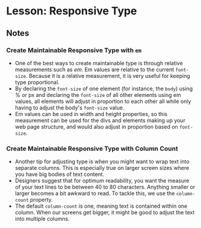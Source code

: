 # Lesson: Responsive Type

## Notes

### Create Maintainable Responsive Type with `em`

- One of the best ways to create maintainable type is through relative measurements such as _em_. Em values are relative to the current `font-size`. Because it is a relative measurement, it is very useful for keeping type proportional.
- By declaring the `font-size` of one element (for instance, the `body`) using % or px and declaring the `font-size` of all other elements using em values, all elements will adjust in proportion to each other all while only having to adjust the body's `font-size` value.
- Em values can be used in width and height properties, so this measurement can be used for the divs and elements making up your web page structure, and would also adjust in proportion based on `font-size`.

### Create Maintainable Responsive Type with Column Count

- Another tip for adjusting type is when you might want to wrap text into separate columns. This is especially true on larger screen sizes where you have big bodies of text content.
- Designers suggest that for optimum readability, you want the measure of your text lines to be between 40 to 80 characters. Anything smaller or larger becomes a bit awkward to read. To tackle this, we use the `column-count` property.
- The default `column-count` is one, meaning text is contained within one column. When our screens get bigger, it might be good to adjust the text into multiple columns.
